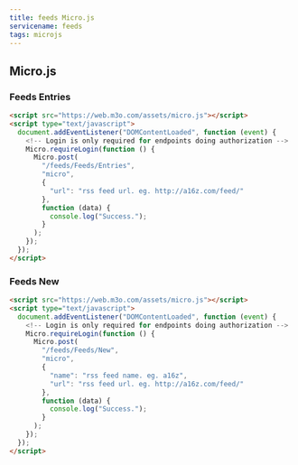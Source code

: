 ```yaml
---
title: feeds Micro.js
servicename: feeds
tags: microjs
---
```


## Micro.js


### Feeds Entries
<!-- We use the request body description here as endpoint descriptions are not
being lifted correctly from the proto by the openapi spec generator -->

```html
<script src="https://web.m3o.com/assets/micro.js"></script>
<script type="text/javascript">
  document.addEventListener("DOMContentLoaded", function (event) {
    <!-- Login is only required for endpoints doing authorization -->
    Micro.requireLogin(function () {
      Micro.post(
        "/feeds/Feeds/Entries",
        "micro",
        {
          "url": "rss feed url. eg. http://a16z.com/feed/"
        },
        function (data) {
          console.log("Success.");
        }
      );
    });
  });
</script>
```


### Feeds New
<!-- We use the request body description here as endpoint descriptions are not
being lifted correctly from the proto by the openapi spec generator -->

```html
<script src="https://web.m3o.com/assets/micro.js"></script>
<script type="text/javascript">
  document.addEventListener("DOMContentLoaded", function (event) {
    <!-- Login is only required for endpoints doing authorization -->
    Micro.requireLogin(function () {
      Micro.post(
        "/feeds/Feeds/New",
        "micro",
        {
          "name": "rss feed name. eg. a16z",
          "url": "rss feed url. eg. http://a16z.com/feed/"
        },
        function (data) {
          console.log("Success.");
        }
      );
    });
  });
</script>
```


